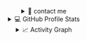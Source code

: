 <div align="center">
<details>
  <summary>📧 contact me</summary>
<div>
  <samp>
    <h2 align="center">you can reach me here:</h2>
  <p align="center">
      <a href="https://twitter.com/xyba1337" target="blank"><img align="center"
         src="https://img.shields.io/badge/twitter-1DA1F2.svg?style=for-the-badge&logo=twitter&logoColor=white"
         alt="azzar" height="30"/></a>
      <br>
    </p>
  </samp>
</div>
</details>

<details> 
  <summary>💻 GitHub Profile Stats</summary>
  <div>
    <h2 align="center"> 📊 Github stats </h2>
      <br/>
        <p align="center">
          <a href="https://github.com/xyba1337/">
          <img src="https://github-readme-stats.vercel.app/api/top-langs/?username=xyba1337&langs_count=6&theme=gruvbox&layout=compact&hide_border=true" alt="xyba1337 :: Top Langs" /></a>
        </p>
        <p align="center">
          <a href="https://github.com/xyba1337/">
          <img width="49.5%" src="https://github-readme-stats.vercel.app/api?username=xyba1337&show_icons=true&theme=gruvbox&hide_border=true" />
          <img width="49.5%" src="https://github-readme-streak-stats.herokuapp.com/?user=xyba1337&theme=gruvbox&hide_border=true" />
          </a>
       </p>
     <br>
  </div>    
</details>

<details>
  <summary>📈 Activity Graph</summary>
  <br/>
  <h2 align="center"> my current activity </h2>
<a href="https://github.com/ashutosh00710/github-readme-activity-graph"><img alt="xyba's Activity Graph" src="https://activity-graph.herokuapp.com/graph/?username=xyba1337&bg_color=000&color=fff&line=00E676&point=fff&hide_border=true" /></a>
</details>
</div>
